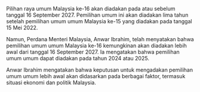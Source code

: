 Pilihan raya umum Malaysia ke-16 akan diadakan pada atau sebelum tanggal 16 September 2027. Pemilihan umum ini akan diadakan lima tahun setelah pemilihan umum umum Malaysia ke-15 yang diadakan pada tanggal 15 Mei 2022.

Namun, Perdana Menteri Malaysia, Anwar Ibrahim, telah menyatakan bahwa pemilihan umum umum Malaysia ke-16 kemungkinan akan diadakan lebih awal dari tanggal 16 September 2027. Ia mengatakan bahwa pemilihan umum umum dapat diadakan pada tahun 2024 atau 2025.

Anwar Ibrahim mengatakan bahwa keputusan untuk mengadakan pemilihan umum umum lebih awal akan didasarkan pada berbagai faktor, termasuk situasi ekonomi dan politik Malaysia.